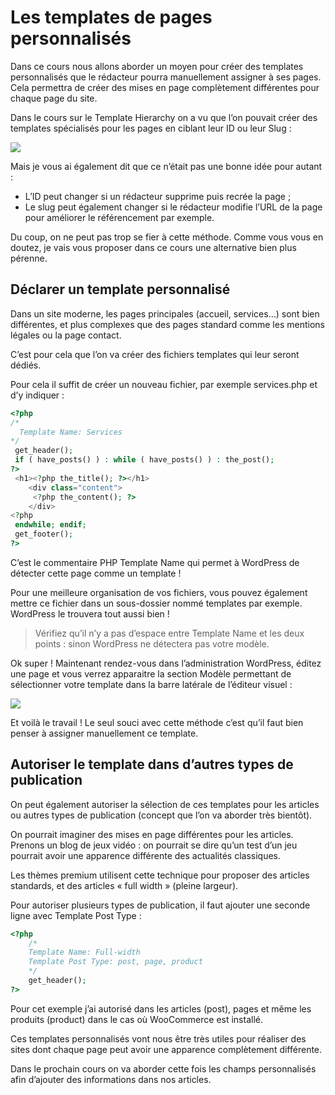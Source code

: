 # Les templates de pages personnalisés

Dans ce cours nous allons aborder un moyen pour créer des templates personnalisés que le rédacteur pourra manuellement assigner à ses pages. Cela permettra de créer des mises en page complètement différentes pour chaque page du site.

Dans le cours sur le Template Hierarchy on a vu que l’on pouvait créer des templates spécialisés pour les pages en ciblant leur ID ou leur Slug :

![](https://capitainewp.io/wp-content/uploads/2017/05/template-page.png.webp)

Mais je vous ai également dit que ce n’était pas une bonne idée pour autant :

- L’ID peut changer si un rédacteur supprime puis recrée la page ;
- Le slug peut également changer si le rédacteur modifie l’URL de la page pour améliorer le référencement par exemple.

Du coup, on ne peut pas trop se fier à cette méthode. Comme vous vous en doutez, je vais vous proposer dans ce cours une alternative bien plus pérenne.

## Déclarer un template personnalisé

Dans un site moderne, les pages principales (accueil, services…) sont bien différentes, et plus complexes que des pages standard comme les mentions légales ou la page contact.

C’est pour cela que l’on va créer des fichiers templates qui leur seront dédiés.

Pour cela il suffit de créer un nouveau fichier, par exemple services.php et d’y indiquer :

```php
<?php
/*
  Template Name: Services
*/
 get_header();
 if ( have_posts() ) : while ( have_posts() ) : the_post();
?>
 <h1><?php the_title(); ?></h1>
    <div class="content">
     <?php the_content(); ?>
    </div>
<?php
 endwhile; endif;
 get_footer();
?>
```

C’est le commentaire PHP Template Name qui permet à WordPress de détecter cette page comme un template !

Pour une meilleure organisation de vos fichiers, vous pouvez également mettre ce fichier dans un sous-dossier nommé templates par exemple. WordPress le trouvera tout aussi bien !

> Vérifiez qu’il n’y a pas d’espace entre Template Name et les deux points : sinon WordPress ne détectera pas votre modèle.

Ok super ! Maintenant rendez-vous dans l’administration WordPress, éditez une page et vous verrez apparaitre la section Modèle permettant de sélectionner votre template dans la barre latérale de l’éditeur visuel :

![](https://capitainewp.io/wp-content/uploads/2022/05/selection-template-personnalise-1600x682.jpg.webp)

Et voilà le travail ! Le seul souci avec cette méthode c’est qu’il faut bien penser à assigner manuellement ce template.

## Autoriser le template dans d’autres types de publication

On peut également autoriser la sélection de ces templates pour les articles ou autres types de publication (concept que l’on va aborder très bientôt).

On pourrait imaginer des mises en page différentes pour les articles. Prenons un blog de jeux vidéo : on pourrait se dire qu’un test d’un jeu pourrait avoir une apparence différente des actualités classiques.

Les thèmes premium utilisent cette technique pour proposer des articles standards, et des articles « full width » (pleine largeur).

Pour autoriser plusieurs types de publication, il faut ajouter une seconde ligne avec Template Post Type :

```php
<?php
    /*
    Template Name: Full-width
    Template Post Type: post, page, product
    */
    get_header(); 
?>
```

Pour cet exemple j’ai autorisé dans les articles (post), pages et même les produits (product) dans le cas où WooCommerce est installé.

Ces templates personnalisés vont nous être très utiles pour réaliser des sites dont chaque page peut avoir une apparence complètement différente.

Dans le prochain cours on va aborder cette fois les champs personnalisés afin d’ajouter des informations dans nos articles.
